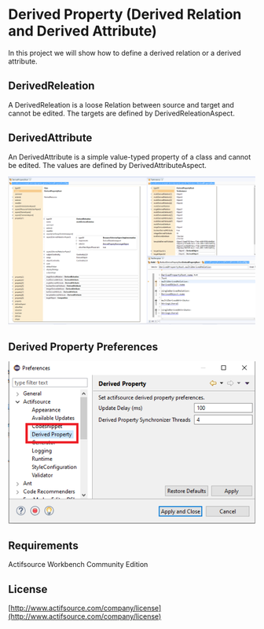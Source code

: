 # Derived Property (Derived Relation and Derived Attribute)
In this project we will show how to define a derived relation or a derived attribute.

## DerivedReleation
A DerivedReleation is a loose Relation between source and target and cannot be edited.
The targets are defined by DerivedReleationAspect.

## DerivedAttribute
An DerivedAttribute is a simple value-typed property of a class and cannot be edited.
The values are defined by DerivedAttributeAspect.

![Derived Property](images/derivedproperty.png)

## Derived Property Preferences
![Preferences](images/preferences.png)

## Requirements
Actifsource Workbench Community Edition

## License
[http://www.actifsource.com/company/license](http://www.actifsource.com/company/license)


